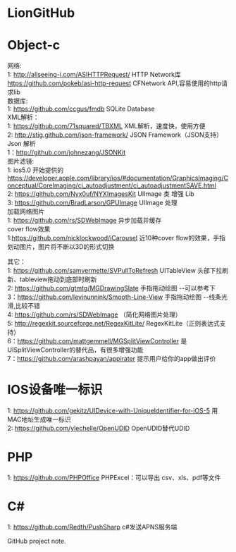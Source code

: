 LionGitHub
==========

Object-c
==========
网络:       
1: http://allseeing-i.com/ASIHTTPRequest/ HTTP Network库   
   https://github.com/pokeb/asi-http-request CFNetwork API,容易使用的http请求lib  
数据库:           
1: https://github.com/ccgus/fmdb      SQLite Database   
XML解析：        
1: https://github.com/71squared/TBXML  XML解析，速度快，使用方便     
2: http://stig.github.com/json-framework/ JSON Framework（JSON支持）   
Json 解析      
1：http://github.com/johnezang/JSONKit    
图片滤镜:      
1: ios5.0 开始提供的 https://developer.apple.com/library/ios/#documentation/GraphicsImaging/Conceptual/CoreImaging/ci_autoadjustment/ci_autoadjustmentSAVE.html    
2: https://github.com/Nyx0uf/NYXImagesKit       UIImage 类 增强 Lib     
3: https://github.com/BradLarson/GPUImage      UIImage 处理      
加载网络图片      
1: https://github.com/rs/SDWebImage    异步加载并缓存        
cover flow效果    
1:https://github.com/nicklockwood/iCarousel     近10种cover flow的效果，手指划动图片，图片将不断以3D的形式切换    


其它：            
1: https://github.com/samvermette/SVPullToRefresh UITableView 头部下拉刷新、tableview拖动到底部时刷新    
2: https://github.com/gtmtg/MGDrawingSlate          手指拖动绘图 --可以参考下    
3：https://github.com/levinunnink/Smooth-Line-View  手指拖动绘图 --线条光滑,比较不错    
4: https://github.com/rs/SDWebImage （简化网络图片处理）     
5: http://regexkit.sourceforge.net/RegexKitLite/  RegexKitLite（正则表达式支持）  
6：https://github.com/mattgemmell/MGSplitViewController  是UISplitViewController的替代品，有很多增强功能      
7：https://github.com/arashpayan/appirater 提示用户给你的app做出评价

 

IOS设备唯一标识
==========
1: https://github.com/gekitz/UIDevice-with-UniqueIdentifier-for-iOS-5   用MAC地址生成唯一标识         
2: https://github.com/ylechelle/OpenUDID   OpenUDID替代UDID     
   
   
PHP
==========        
1: https://github.com/PHPOffice    PHPExcel：可以导出 csv、xls、pdf等文件         
   
C#    
==========      
1: https://github.com/Redth/PushSharp     c#发送APNS服务端     


GitHub project note.